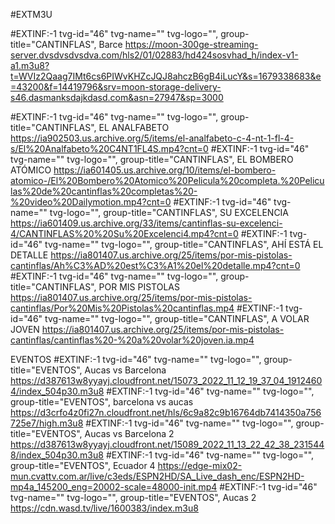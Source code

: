 #EXTM3U

#EXTINF:-1 tvg-id="46" tvg-name="" tvg-logo="", group-title="CANTINFLAS", Barce https://moon-300ge-streaming-server.dvsdvsdvsdva.com/hls2/01/02883/hd424sosvhad_h/index-v1-a1.m3u8?t=WVIz2Qaag7IMt6cs6PIWvKHZcJQJ8ahczB6gB4iLucY&s=1679338683&e=43200&f=14419796&srv=moon-storage-delivery-s46.dasmanksdajkdasd.com&asn=27947&sp=3000

#EXTINF:-1 tvg-id="46" tvg-name="" tvg-logo="", group-title="CANTINFLAS", EL ANALFABETO https://ia902503.us.archive.org/5/items/el-analfabeto-c-4-nt-1-fl-4-s/El%20Analfabeto%20C4NT1FL4S.mp4?cnt=0 #EXTINF:-1 tvg-id="46" tvg-name="" tvg-logo="", group-title="CANTINFLAS", EL BOMBERO ATÓMICO https://ia601405.us.archive.org/10/items/el-bombero-atomico-/El%20Bombero%20Atomico%20Pelicula%20completa.%20Peliculas%20de%20cantinflas%20completas%20-%20video%20Dailymotion.mp4?cnt=0 #EXTINF:-1 tvg-id="46" tvg-name="" tvg-logo="", group-title="CANTINFLAS", SU EXCELENCIA https://ia601409.us.archive.org/33/items/cantinflas-su-excelenci-4/CANTINFLAS%20%20Su%20Excelenci4.mp4?cnt=0 #EXTINF:-1 tvg-id="46" tvg-name="" tvg-logo="", group-title="CANTINFLAS", AHÍ ESTÁ EL DETALLE https://ia801407.us.archive.org/25/items/por-mis-pistolas-cantinflas/Ah%C3%AD%20est%C3%A1%20el%20detalle.mp4?cnt=0 #EXTINF:-1 tvg-id="46" tvg-name="" tvg-logo="", group-title="CANTINFLAS", POR MIS PISTOLAS https://ia801407.us.archive.org/25/items/por-mis-pistolas-cantinflas/Por%20Mis%20Pistolas%20cantinflas.mp4 #EXTINF:-1 tvg-id="46" tvg-name="" tvg-logo="", group-title="CANTINFLAS", A VOLAR JOVEN https://ia801407.us.archive.org/25/items/por-mis-pistolas-cantinflas/cantinflas%20-%20a%20volar%20joven.ia.mp4

EVENTOS #EXTINF:-1 tvg-id="46" tvg-name="" tvg-logo="", group-title="EVENTOS", Aucas vs Barcelona https://d387613w8yyayj.cloudfront.net/15073_2022_11_12_19_37_04_19124604/index_504p30.m3u8 #EXTINF:-1 tvg-id="46" tvg-name="" tvg-logo="", group-title="EVENTOS", barcelona vs aucas https://d3crfo4z0fi27n.cloudfront.net/hls/6c9a82c9b16764db7414350a756725e7/high.m3u8 #EXTINF:-1 tvg-id="46" tvg-name="" tvg-logo="", group-title="EVENTOS", Aucas vs Barcelona 2 https://d387613w8yyayj.cloudfront.net/15089_2022_11_13_22_42_38_2315448/index_504p30.m3u8 #EXTINF:-1 tvg-id="46" tvg-name="" tvg-logo="", group-title="EVENTOS", Ecuador 4 https://edge-mix02-mun.cvattv.com.ar/live/c3eds/ESPN2HD/SA_Live_dash_enc/ESPN2HD-mp4a_145200_eng=20002-scale=48000-init.mp4 #EXTINF:-1 tvg-id="46" tvg-name="" tvg-logo="", group-title="EVENTOS", Aucas 2 https://cdn.wasd.tv/live/1600383/index.m3u8
